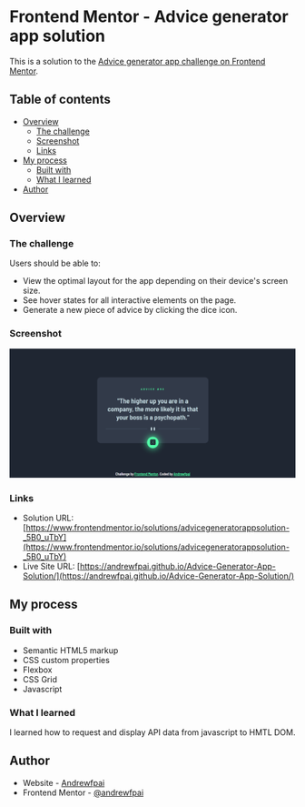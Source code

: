 # Frontend Mentor - Advice generator app solution

This is a solution to the [Advice generator app challenge on Frontend Mentor](https://www.frontendmentor.io/challenges/advice-generator-app-QdUG-13db). 

## Table of contents

- [Overview](#overview)
  - [The challenge](#the-challenge)
  - [Screenshot](#screenshot)
  - [Links](#links)
- [My process](#my-process)
  - [Built with](#built-with)
  - [What I learned](#what-i-learned)
- [Author](#author)

## Overview

### The challenge

Users should be able to:
- View the optimal layout for the app depending on their device's screen size.
- See hover states for all interactive elements on the page. 
- Generate a new piece of advice by clicking the dice icon.

### Screenshot

![](images/Screenshot.png)

### Links

- Solution URL: [https://www.frontendmentor.io/solutions/advicegeneratorappsolution-_5B0_uTbY](https://www.frontendmentor.io/solutions/advicegeneratorappsolution-_5B0_uTbY)
- Live Site URL: [https://andrewfpai.github.io/Advice-Generator-App-Solution/](https://andrewfpai.github.io/Advice-Generator-App-Solution/)

## My process

### Built with

- Semantic HTML5 markup
- CSS custom properties
- Flexbox
- CSS Grid
- Javascript

### What I learned

I learned how to request and display API data from javascript to HMTL DOM. 

## Author

- Website - [Andrewfpai](https://github.com/Andrewfpai)
- Frontend Mentor - [@andrewfpai](https://www.frontendmentor.io/profile/andrewfpai)
